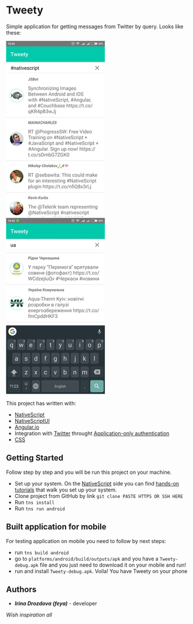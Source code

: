 # Tweety

Simple application for getting messages from Twitter by query. Looks like these:

![Tweety_search_by_nativescript](https://github.com/PlusOneGeneration/Tweety/blob/master/presentation_images/tweety_screenshot_nativescript.jpg)             ![Tweety_search_by_ua](https://github.com/PlusOneGeneration/Tweety/blob/master/presentation_images/tweety_screenshot_ua.jpg)




This project has written with:
* [NativeScript](http://www.nativescript.org/)
* [NativeScriptUI](https://docs.nativescript.org/angular/ui/components.html)
* [Angular.io](https://angular.io/)
* Integration with [Twitter](https://dev.twitter.com/) throught [Application-only authentication](https://dev.twitter.com/oauth/application-only) 
* [CSS](https://www.w3schools.com/css/) 

## Getting Started

Follow step by step and you will be run this project on your machine.

* Set up your system. On the [NativeScript](http://www.nativescript.org/) side you can find [hands-on tutorials](http://docs.nativescript.org/angular/start/quick-setup) that walk you set up your system.
* Clone project from GitHub by link 
```git clone PASTE HTTPS OR SSH HERE```
* Run ```tns install```
* Run ```tns run android```

## Built application for mobile

For testing application on mobile you need to follow by next steps:
* run ```tns build android```
* go to ```platforms/android/build/outputs/apk``` and you have a ```Tweety-debug.apk``` file and you just need to download it on your mobile and run!
* run and install ```Tweety-debug.apk```. Voila! You have Tweety on your phone

## Authors
* **_Irina Drozdova (feya)_** - developer



_Wish inspiration all_
